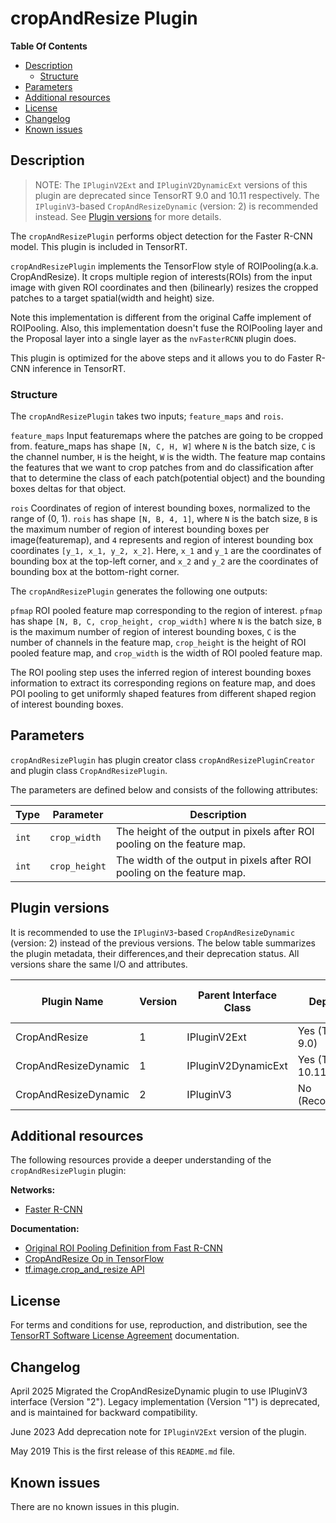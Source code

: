 # cropAndResize Plugin

**Table Of Contents**
- [Description](#description)
    * [Structure](#structure)
- [Parameters](#parameters)
- [Additional resources](#additional-resources)
- [License](#license)
- [Changelog](#changelog)
- [Known issues](#known-issues)

## Description

> NOTE: The `IPluginV2Ext` and `IPluginV2DynamicExt` versions of this plugin are deprecated since TensorRT 9.0 and 10.11 respectively. The `IPluginV3`-based `CropAndResizeDynamic` (version: 2) is recommended instead. See [Plugin versions](#plugin-versions) for more details.

The `cropAndResizePlugin` performs object detection for the Faster R-CNN model. This plugin is included in TensorRT.

`cropAndResizePlugin` implements the TensorFlow style of ROIPooling(a.k.a. CropAndResize). It crops multiple region of interests(ROIs) from the input image with given ROI coordinates and then (bilinearly) resizes the cropped patches to a target spatial(width and height) size.

Note this implementation is different from the original Caffe implement of ROIPooling. Also, this implementation doesn't fuse the ROIPooling layer and the Proposal layer into a single layer as the `nvFasterRCNN` plugin does.

This plugin is optimized for the above steps and it allows you to do Faster R-CNN inference in TensorRT.

### Structure

The `cropAndResizePlugin` takes two inputs; `feature_maps` and `rois`.

`feature_maps`
Input featuremaps where the patches are going to be cropped from. feature_maps has shape `[N, C, H, W]` where `N` is the batch size, `C` is the channel number, `H` is the height, `W` is the width. The feature map contains the features that we want to crop patches from and do classification after that to determine the class of each patch(potential object) and the bounding boxes deltas for that object.


`rois`
Coordinates of region of interest bounding boxes, normalized to the range of (0, 1). `rois` has shape `[N, B, 4, 1]`, where `N` is the batch size, `B` is the maximum number of region of interest bounding boxes per image(featuremap), and `4` represents and region of interest bounding box coordinates `[y_1, x_1, y_2, x_2]`. Here, `x_1` and `y_1` are the coordinates of bounding box at the top-left corner, and `x_2` and `y_2` are the coordinates of bounding box at the bottom-right corner.


The `cropAndResizePlugin` generates the following one outputs:

`pfmap`
ROI pooled feature map corresponding to the region of interest. `pfmap` has shape `[N, B, C, crop_height, crop_width]` where `N` is the batch size, `B` is the maximum number of region of interest bounding boxes, `C` is the number of channels in the feature map, `crop_height` is the height of ROI pooled feature map, and `crop_width` is the width of ROI pooled feature map.


The ROI pooling step uses the inferred region of interest bounding boxes information to extract its corresponding regions on feature map, and does POI pooling to get uniformly shaped features from different shaped region of interest bounding boxes.

## Parameters

`cropAndResizePlugin` has plugin creator class `cropAndResizePluginCreator` and plugin class `CropAndResizePlugin`.

The parameters are defined below and consists of the following attributes:

| Type     | Parameter                | Description
|----------|--------------------------|--------------------------------------------------------
|`int`     |`crop_width`                |The height of the output in pixels after ROI pooling on the feature map.
|`int`     |`crop_height`               |The width of the output in pixels after ROI pooling on the feature map.

## Plugin versions

It is recommended to use the `IPluginV3`-based `CropAndResizeDynamic` (version: 2) instead of the previous versions.
The below table summarizes the plugin metadata, their differences,and their deprecation status. All versions share the same I/O and attributes.

| Plugin Name | Version | Parent Interface Class | Deprecated | Supports Dynamic Shapes |
|-------------|---------|------------------------|------------|-------------------------|
| CropAndResize | 1 | IPluginV2Ext | Yes (TensorRT 9.0) | No |
| CropAndResizeDynamic | 1 | IPluginV2DynamicExt | Yes (TensorRT 10.11) | Yes |
| CropAndResizeDynamic | 2 | IPluginV3 | No (Recommended) | Yes |

## Additional resources

The following resources provide a deeper understanding of the `cropAndResizePlugin` plugin:

**Networks:**
-   [Faster R-CNN](https://arxiv.org/abs/1506.01497)

**Documentation:**
-   [Original ROI Pooling Definition from Fast R-CNN](https://arxiv.org/abs/1504.08083)
-   [CropAndResize Op in TensorFlow](https://www.tensorflow.org/api_docs/cc/class/tensorflow/ops/crop-and-resize)
-   [tf.image.crop_and_resize API](https://www.tensorflow.org/api_docs/python/tf/image/crop_and_resize)

## License

For terms and conditions for use, reproduction, and distribution, see the [TensorRT Software License Agreement](https://docs.nvidia.com/deeplearning/sdk/tensorrt-sla/index.html)
documentation.


## Changelog

April 2025
Migrated the CropAndResizeDynamic plugin to use IPluginV3 interface (Version "2"). Legacy implementation (Version "1") is deprecated, and is maintained for backward compatibility.

June 2023
Add deprecation note for `IPluginV2Ext` version of the plugin.

May 2019
This is the first release of this `README.md` file.


## Known issues

There are no known issues in this plugin.
